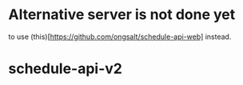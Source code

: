 # Alternative server is not done yet
to use (this)[https://github.com/ongsalt/schedule-api-web] instead.
# schedule-api-v2
